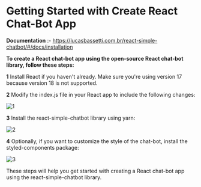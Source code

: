 # Getting Started with Create React Chat-Bot App

**Documentation** :- https://lucasbassetti.com.br/react-simple-chatbot/#/docs/installation

**To create a React chat-bot app using the open-source React chat-bot library, follow these steps:**


**1** Install React if you haven't already. Make sure you're using version 17 because version 18 is not supported.

**2** Modify the index.js file in your React app to include the following changes:

![1](https://github.com/hiteshcreator/Chat-Bot/assets/86715574/7d446f3f-af56-4e32-8e4c-8d1a5fb4f068)

**3** Install the react-simple-chatbot library using yarn:

![2](https://github.com/hiteshcreator/Chat-Bot/assets/86715574/484895d2-d7c2-4a54-bb42-8537c094276d)

**4** Optionally, if you want to customize the style of the chat-bot, install the styled-components package:

![3](https://github.com/hiteshcreator/Chat-Bot/assets/86715574/06c258ab-fa49-472b-b68e-0d9b9ea63602)

These steps will help you get started with creating a React chat-bot app using the react-simple-chatbot library.

